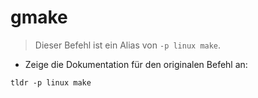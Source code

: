 # gmake

> Dieser Befehl ist ein Alias von `-p linux make`.

- Zeige die Dokumentation für den originalen Befehl an:

`tldr -p linux make`
